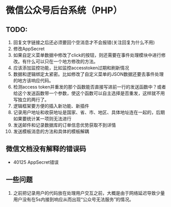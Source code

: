 # 微信公众号后台系统（PHP）

## TODO:  
1. 回复文字链接之后还必须要回个空消息才不会报错(关注回复为什么不用)
2. 修改AppSecret
3. 如果自定义菜单数据中修改了click的按钮，则还需要在事件处理模块中进行修改。有什么可以只在一个地方修改的方法。
4. 应该添加监控功能，比如监控accesstoken过期和刷新情况
5. 数据和逻辑绑定太紧密。比如修改了自定义菜单的JSON数据还要去事件处理的地方该响应代码。
6. 检测access token并重发的那个函数能否直接写进前一行的发送函数中？或者给这个发送函数带一个参数，使这个函数可以自主选择是否重发，这样就不用写独立的两行了。
7. 逻辑框架要方便的插入新功能、新插件
8. 记录用户地址和收获地址是国家、省、市、地区、具体地址连在一起的，后期如果要统计某一项则无法进行
9. 发送邮件和记录数据库的订单信息优势获取不到详情
10. 发送模板消息的方法和具体的模板解耦


## 微信文档没有解释的错误码
* 40125 AppSecret错误




## 一些问题
1. 之前把记录用户的代码放在处理用户交互之前，大概是由于网络延迟导致少量用户没有在5s内接到响应从而出现“公众号无法服务”的情况。